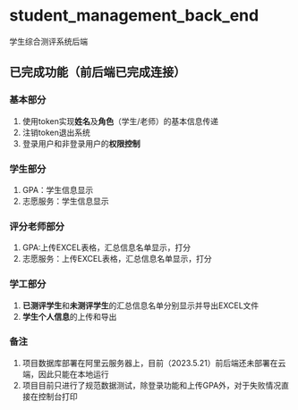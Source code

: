 # student_management_back_end
学生综合测评系统后端

## 已完成功能（前后端已完成连接）
### 基本部分
1. 使用token实现**姓名**及**角色**（学生/老师）的基本信息传递
2. 注销token退出系统
3. 登录用户和非登录用户的**权限控制**
### 学生部分
1. GPA：学生信息显示
2. 志愿服务：学生信息显示
### 评分老师部分
1. GPA:上传EXCEL表格，汇总信息名单显示，打分
2. 志愿服务：上传EXCEL表格，汇总信息名单显示，打分
### 学工部分
1. **已测评学生**和**未测评学生**的汇总信息名单分别显示并导出EXCEL文件
2. **学生个人信息**的上传和导出

### 备注
1. 项目数据库部署在阿里云服务器上，目前（2023.5.21）前后端还未部署在云端，因此只能在本地运行
2. 项目目前只进行了规范数据测试，除登录功能和上传GPA外，对于失败情况直接在控制台打印
